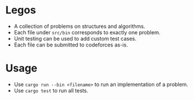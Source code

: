 # Legos
- A collection of problems on structures and algorithms.
- Each file under `src/bin` corresponds to exactly one problem.
- Unit testing can be used to add custom test cases.
- Each file can be submitted to codeforces as-is.

# Usage
- Use `cargo run --bin <filename>` to run an implementation of a problem.
- Use `cargo test` to run all tests.
